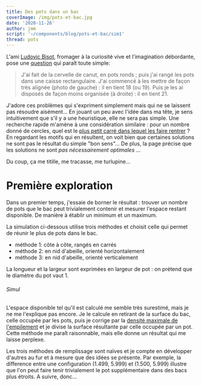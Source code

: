 ```yaml
---
title: Des pots dans un bac
coverImage: /img/pots-et-bac.jpg
date: '2020-11-26'
author: jmm
script: '~/components/blog/pots-et-bac/sim1'
thread: pots
---
```


L'ami [Ludovic Bisot](https://www.toutunfromage.com/), fromager à la curiosité
vive et l'imagination débordante,
pose une [question](https://www.facebook.com/photo?fbid=3521366061277722&set=a.104415532972809)
qui paraît toute simple:

> J'ai fait de la cervelle de canut, en pots ronds ; puis j'ai rangé les pots
> dans une caisse rectangulaire. J'ai commencé à les mettre de façon très alignée
> (photo de gauche) : il en tient 18 (ou 19). Puis je les ai disposés de façon
> moins organisée (à droite) : il en tient 21.

J'adore ces problèmes qui s'expriment simplement mais qui ne se laissent pas
résoudre aisément... En jouant un peu avec l'idée dans ma tête, je sens
intuitivement que s'il y a une heuristique, elle ne sera pas simple.  Une
recherche rapide m'amène à une considération similaire : pour un nombre donné
de cercles, quel est le [plus petit carré dans lequel les faire rentrer](https://fr.wikipedia.org/wiki/Empilement_de_cercles_dans_un_carr%C3%A9) ? En regardant les motifs qui en
résultent, on voit bien que certaines solutions ne sont pas le résultat du
simple "bon sens"... De plus, la page précise que les solutions ne sont _pas
nécessairement optimales_ ...

Du coup, ça me titille, me tracasse, me turlupine...

# Première exploration

Dans un premier temps, j'essaie de borner le résultat : trouver un nombre de
pots que le bac peut trivialement contenir et mesurer l'espace restant
disponible. De manière à établir un minimum et un maximum.

La simulation ci-dessous utilise trois méthodes et choisit celle qui permet
de réunir le plus de pots dans le bac.

  - méthode 1: côte à côte, rangés en carrés
  - méthode 2: en nid d'abeille, orienté horizontalement
  - méthode 3: en nid d'abeille, orienté verticalement

La longueur et la largeur sont exprimées en largeur de pot : on prétend que le
diamètre du pot vaut 1.

###### Simul

L'espace disponible tel qu'il est calculé me semble très surestimé, mais je
ne me l'explique pas encore. Je le calcule en retirant de la surface du bac,
celle occupée par les pots, puis je corrige par la [densité maximale de
l'empilement](https://fr.wikipedia.org/wiki/Empilement_compact) et je divise la
surface résultante par celle occupée par un pot. Cette méthode me paraît
raisonnable, mais elle donne un résultat qui me laisse perplexe.

Les trois méthodes de remplissage sont naïves et je compte en développer
d'autres au fur et à mesure que des idées se présente. Par exemple, la difference
entre une configuration (1.499, 5.999) et (1.500, 5.999) illustre que l'on peut
faire tenir trivialement le pot supplémentaire dans des bacs plus étroits.
A suivre, donc...

